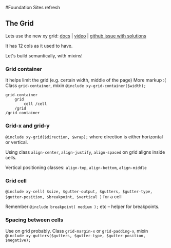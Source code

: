 #Foundation Sites refresh

## The Grid

Lets use the new xy grid: [docs](https://foundation.zurb.com/sites/docs/xy-grid.html) | [video](https://www.youtube.com/watch?v=Xl5DjEzKn1g) | [github issue with solutions](https://github.com/zurb/foundation-sites/issues/10141)

It has 12 cols as it used to have.

Let's build semantically, with mixins!

### Grid container

It helps limit the grid (e.g. certain width, middle of the page) More markup :( Class `grid-container`, mixin `@include xy-grid-container($width);` 

```
grid-container
	grid
		cell /cell
	/grid
/grid-container
```

### Grid-x and grid-y

`@include xy-grid($direction, $wrap);` where direction is either horizontal or vertical.

Using class `align-center`, `align-justify`, `align-spaced` on grid aligns inside cells. 

Vertical positioning classes: `align-top`, `align-bottom`, `align-middle`

### Grid cell

`@include xy-cell( $size, $gutter-output, $gutters, $gutter-type, $gutter-position, $breakpoint, $vertical )` for a cell

Remember `@include breakpoint( medium );` etc – helper for breakpoints.

### Spacing between cells

Use on grid probably. Class `grid-margin-x` or `grid-padding-x`, mixin `@include xy-gutters($gutters, $gutter-type, $gutter-position, $negative);`
